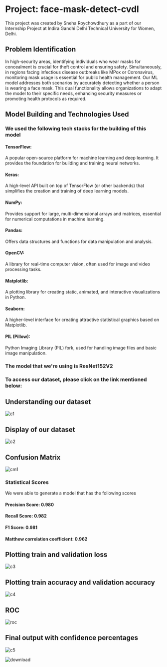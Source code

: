 # Project: face-mask-detect-cvdl
This project was created by Sneha Roychowdhury as a part of our Internship Project at Indira Gandhi Delhi Technical University for Women, Delhi.
## Problem Identification
In high-security areas, identifying individuals who wear masks for concealment is crucial for theft control and ensuring safety. Simultaneously, in regions facing infectious disease outbreaks like MPox or Coronavirus, monitoring mask usage is essential for public health management. Our ML model addresses both scenarios by accurately detecting whether a person is wearing a face mask. This dual functionality allows organizations to adapt the model to their specific needs, enhancing security measures or promoting health protocols as required.

## Model Building and Technologies Used
### We used the following tech stacks for the building of this model
#### TensorFlow: 
A popular open-source platform for machine learning and deep learning. It provides the foundation for building and training neural networks.
#### Keras: 
A high-level API built on top of TensorFlow (or other backends) that simplifies the creation and training of deep learning models.
#### NumPy: 
Provides support for large, multi-dimensional arrays and matrices, essential for numerical computations in machine learning.
#### Pandas: 
Offers data structures and functions for data manipulation and analysis.
#### OpenCV: 
A library for real-time computer vision, often used for image and video processing tasks.
#### Matplotlib: 
A plotting library for creating static, animated, and interactive visualizations in Python.
#### Seaborn: 
A higher-level interface for creating attractive statistical graphics based on Matplotlib.
#### PIL (Pillow): 
Python Imaging Library (PIL) fork, used for handling image files and basic image manipulation.

### The model that we're using is ResNet152V2
### To access our dataset, please click on the link mentioned below:


## Understanding our dataset
![c1](https://github.com/user-attachments/assets/322a5e20-9d6a-48e9-9598-95e763baafd1)

## Display of our dataset
![c2](https://github.com/user-attachments/assets/6148967c-ce1b-4681-a1a3-aabdb1fee01d)

## Confusion Matrix
![cm1](https://github.com/user-attachments/assets/57abd5ec-eb11-4506-84cc-9a8d3a8c077c)

### Statistical Scores
We were able to generate a model that has the following scores
#### Precision Score: 0.980
#### Recall Score: 0.982
#### F1 Score: 0.981
#### Matthew correlation coefficient: 0.962

## Plotting train and validation loss
![c3](https://github.com/user-attachments/assets/e451f32a-dc18-4f3f-8c37-e1ae204da20a)

## Plotting train accuracy and validation accuracy
![c4](https://github.com/user-attachments/assets/ed173a97-76ea-4c9e-959c-48f4121132a6)

## ROC

![roc](https://github.com/user-attachments/assets/11fce9cb-ef78-4f12-bf23-896eb133c58c)

## Final output with confidence percentages
![c5](https://github.com/user-attachments/assets/d58fe38a-4dab-4e9e-a49f-a4c868a841b5)

![download](https://github.com/user-attachments/assets/25cdc63f-4563-4915-b077-51018aca6dd0)
